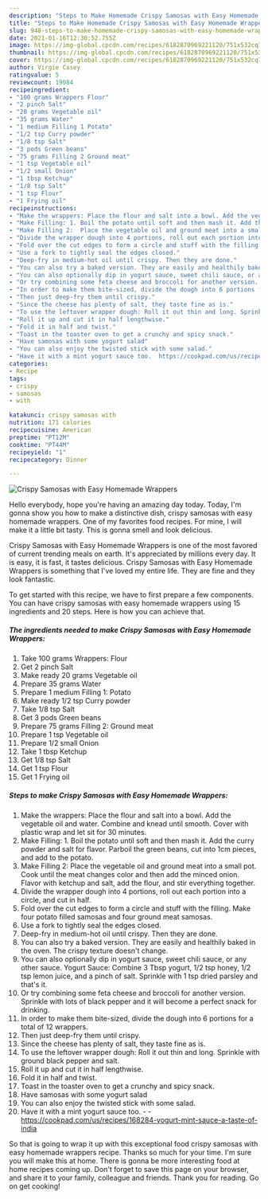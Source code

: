 ```yaml
---
description: "Steps to Make Homemade Crispy Samosas with Easy Homemade Wrappers"
title: "Steps to Make Homemade Crispy Samosas with Easy Homemade Wrappers"
slug: 948-steps-to-make-homemade-crispy-samosas-with-easy-homemade-wrappers
date: 2021-01-16T12:30:52.755Z
image: https://img-global.cpcdn.com/recipes/6182870969221120/751x532cq70/crispy-samosas-with-easy-homemade-wrappers-recipe-main-photo.jpg
thumbnail: https://img-global.cpcdn.com/recipes/6182870969221120/751x532cq70/crispy-samosas-with-easy-homemade-wrappers-recipe-main-photo.jpg
cover: https://img-global.cpcdn.com/recipes/6182870969221120/751x532cq70/crispy-samosas-with-easy-homemade-wrappers-recipe-main-photo.jpg
author: Virgie Casey
ratingvalue: 5
reviewcount: 19084
recipeingredient:
- "100 grams Wrappers Flour"
- "2 pinch Salt"
- "20 grams Vegetable oil"
- "35 grams Water"
- "1 medium Filling 1 Potato"
- "1/2 tsp Curry powder"
- "1/8 tsp Salt"
- "3 pods Green beans"
- "75 grams Filling 2 Ground meat"
- "1 tsp Vegetable oil"
- "1/2 small Onion"
- "1 tbsp Ketchup"
- "1/8 tsp Salt"
- "1 tsp Flour"
- "1 Frying oil"
recipeinstructions:
- "Make the wrappers: Place the flour and salt into a bowl. Add the vegetable oil and water. Combine and knead until smooth. Cover with plastic wrap and let sit for 30 minutes."
- "Make Filling: 1. Boil the potato until soft and then mash it. Add the curry powder and salt for flavor. Parboil the green beans, cut into 1cm pieces, and add to the potato."
- "Make Filling 2:  Place the vegetable oil and ground meat into a small pot. Cook until the meat changes color and then add the minced onion. Flavor with ketchup and salt, add the flour, and stir everything together."
- "Divide the wrapper dough into 4 portions, roll out each portion into a circle, and cut in half."
- "Fold over the cut edges to form a circle and stuff with the filling. Make four potato filled samosas and four ground meat samosas."
- "Use a fork to tightly seal the edges closed."
- "Deep-fry in medium-hot oil until crispy. Then they are done."
- "You can also try a baked version. They are easily and healthily baked in the oven. The crispy texture doesn&#39;t change."
- "You can also optionally dip in yogurt sauce, sweet chili sauce, or any other sauce.  Yogurt Sauce: Combine 3 Tbsp yogurt, 1/2 tsp honey, 1/2 tsp lemon juice, and a pinch of salt. Sprinkle with 1 tsp dried parsley and that&#39;s it."
- "Or try combining some feta cheese and broccoli for another version. Sprinkle with lots of black pepper and it will become a perfect snack for drinking."
- "In order to make them bite-sized, divide the dough into 6 portions for a total of 12 wrappers."
- "Then just deep-fry them until crispy."
- "Since the cheese has plenty of salt, they taste fine as is."
- "To use the leftover wrapper dough: Roll it out thin and long. Sprinkle with ground black pepper and salt."
- "Roll it up and cut it in half lengthwise."
- "Fold it in half and twist."
- "Toast in the toaster oven to get a crunchy and spicy snack."
- "Have samosas with some yogurt salad"
- "You can also enjoy the twisted stick with some salad."
- "Have it with a mint yogurt sauce too.  https://cookpad.com/us/recipes/168284-yogurt-mint-sauce-a-taste-of-india"
categories:
- Recipe
tags:
- crispy
- samosas
- with

katakunci: crispy samosas with 
nutrition: 171 calories
recipecuisine: American
preptime: "PT12M"
cooktime: "PT44M"
recipeyield: "1"
recipecategory: Dinner

---
```



![Crispy Samosas with Easy Homemade Wrappers](https://img-global.cpcdn.com/recipes/6182870969221120/751x532cq70/crispy-samosas-with-easy-homemade-wrappers-recipe-main-photo.jpg)

Hello everybody, hope you're having an amazing day today. Today, I'm gonna show you how to make a distinctive dish, crispy samosas with easy homemade wrappers. One of my favorites food recipes. For mine, I will make it a little bit tasty. This is gonna smell and look delicious.



Crispy Samosas with Easy Homemade Wrappers is one of the most favored of current trending meals on earth. It's appreciated by millions every day. It is easy, it is fast, it tastes delicious. Crispy Samosas with Easy Homemade Wrappers is something that I've loved my entire life. They are fine and they look fantastic.


To get started with this recipe, we have to first prepare a few components. You can have crispy samosas with easy homemade wrappers using 15 ingredients and 20 steps. Here is how you can achieve that.

<!--inarticleads1-->

##### The ingredients needed to make Crispy Samosas with Easy Homemade Wrappers:

1. Take 100 grams Wrappers: Flour
1. Get 2 pinch Salt
1. Make ready 20 grams Vegetable oil
1. Prepare 35 grams Water
1. Prepare 1 medium Filling 1: Potato
1. Make ready 1/2 tsp Curry powder
1. Take 1/8 tsp Salt
1. Get 3 pods Green beans
1. Prepare 75 grams Filling 2: Ground meat
1. Prepare 1 tsp Vegetable oil
1. Prepare 1/2 small Onion
1. Take 1 tbsp Ketchup
1. Get 1/8 tsp Salt
1. Get 1 tsp Flour
1. Get 1 Frying oil




<!--inarticleads2-->

##### Steps to make Crispy Samosas with Easy Homemade Wrappers:

1. Make the wrappers: Place the flour and salt into a bowl. Add the vegetable oil and water. Combine and knead until smooth. Cover with plastic wrap and let sit for 30 minutes.
1. Make Filling: 1. Boil the potato until soft and then mash it. Add the curry powder and salt for flavor. Parboil the green beans, cut into 1cm pieces, and add to the potato.
1. Make Filling 2:  Place the vegetable oil and ground meat into a small pot. Cook until the meat changes color and then add the minced onion. Flavor with ketchup and salt, add the flour, and stir everything together.
1. Divide the wrapper dough into 4 portions, roll out each portion into a circle, and cut in half.
1. Fold over the cut edges to form a circle and stuff with the filling. Make four potato filled samosas and four ground meat samosas.
1. Use a fork to tightly seal the edges closed.
1. Deep-fry in medium-hot oil until crispy. Then they are done.
1. You can also try a baked version. They are easily and healthily baked in the oven. The crispy texture doesn&#39;t change.
1. You can also optionally dip in yogurt sauce, sweet chili sauce, or any other sauce.  Yogurt Sauce: Combine 3 Tbsp yogurt, 1/2 tsp honey, 1/2 tsp lemon juice, and a pinch of salt. Sprinkle with 1 tsp dried parsley and that&#39;s it.
1. Or try combining some feta cheese and broccoli for another version. Sprinkle with lots of black pepper and it will become a perfect snack for drinking.
1. In order to make them bite-sized, divide the dough into 6 portions for a total of 12 wrappers.
1. Then just deep-fry them until crispy.
1. Since the cheese has plenty of salt, they taste fine as is.
1. To use the leftover wrapper dough: Roll it out thin and long. Sprinkle with ground black pepper and salt.
1. Roll it up and cut it in half lengthwise.
1. Fold it in half and twist.
1. Toast in the toaster oven to get a crunchy and spicy snack.
1. Have samosas with some yogurt salad
1. You can also enjoy the twisted stick with some salad.
1. Have it with a mint yogurt sauce too. -  - https://cookpad.com/us/recipes/168284-yogurt-mint-sauce-a-taste-of-india




So that is going to wrap it up with this exceptional food crispy samosas with easy homemade wrappers recipe. Thanks so much for your time. I'm sure you will make this at home. There is gonna be more interesting food at home recipes coming up. Don't forget to save this page on your browser, and share it to your family, colleague and friends. Thank you for reading. Go on get cooking!

